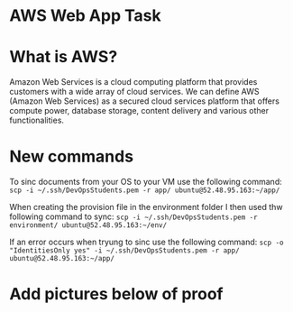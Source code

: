 # AWS Web App Task

# What is AWS?

Amazon Web Services is a cloud computing platform that provides customers with a wide array of cloud services. We can define AWS (Amazon Web Services) as a secured cloud services platform that offers compute power, database storage, content delivery and various other functionalities.

# New commands

To sinc documents from your OS to your VM use the following command:
``` scp -i ~/.ssh/DevOpsStudents.pem -r app/ ubuntu@52.48.95.163:~/app/ ```

When creating the provision file in the environment folder I then used thw following command to sync:
``` scp -i ~/.ssh/DevOpsStudents.pem -r environment/ ubuntu@52.48.95.163:~/env/ ```

If an error occurs when tryung to sinc use the following command:
``` scp -o "IdentitiesOnly yes" -i ~/.ssh/DevOpsStudents.pem -r app/ ubuntu@52.48.95.163:~/app/ ```

# Add pictures below of proof


